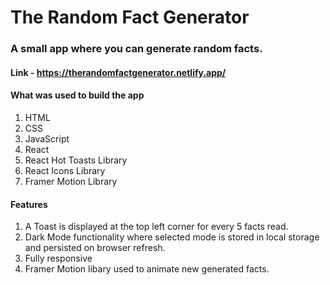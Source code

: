 # The Random Fact Generator

### A small app where you can generate random facts.

#### Link -  https://therandomfactgenerator.netlify.app/

#### What was used to build the app

1. HTML
2. CSS
3. JavaScript
4. React
5. React Hot Toasts Library
6. React Icons Library
7. Framer Motion Library

#### Features

1. A Toast is displayed at the top left corner for every 5 facts read.
2. Dark Mode functionality where selected mode is stored in local storage and persisted on browser refresh.
3. Fully responsive
4. Framer Motion libary used to animate new generated facts.

